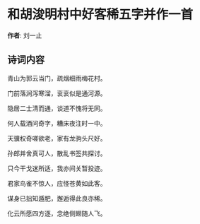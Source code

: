 # 和胡浚明村中好客稀五字并作一首

**作者**: 刘一止

## 诗词内容

青山为郭云当门，疏烟细雨梅花村。

门前落涧泻寒溜，衮衮似是通河源。

隐居二士清而通，谈道不愧将无同。

何人载酒问奇字，糟床夜注时一中。

天骥权奇嗟欲老，家有龙驹头尺好。

孙郎并舍真可人，散乱书签共探讨。

只今干戈迷所适，我亦间关暂投迹。

君家鸟雀不惊人，应怪苍黄如此客。

谋身已拙知遁肥，邂逅得此良亦稀。

化云所愿四方逐，念绝侧翅随人飞。

